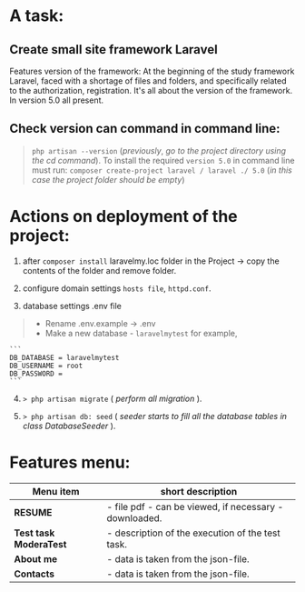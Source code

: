 A task:
===================================
Create small site framework Laravel
---
Features version of the framework:
    At the beginning of the study framework Laravel, faced with a shortage of files and folders, and specifically related to the authorization, registration.
    It's all about the version of the framework. In version 5.0 all present.

Check version can command in command line:
---
>`php artisan --version` (_previously_, _go_ _to_ _the_ _project_ _directory_ _using_ _the_ _cd_ _command_).
>To install the required  `version 5.0` in command line must run:
>`composer create-project laravel / laravel ./ 5.0` (_in_ _this_ _case_ _the_ _project_ _folder_ _should_ _be_ _empty_)

Actions on deployment of the project:
=====================================
1. after `composer install` laravelmy.loc folder in the Project ->  copy the contents of the folder and remove folder.

2. configure domain settings `hosts file`, `httpd.conf`.

3. database settings .env file
>- Rename .env.example -> .env
>- Make a  new database - `laravelmytest` for example,
	
	```
    DB_DATABASE = laravelmytest
    DB_USERNAME = root
    DB_PASSWORD =
	```

4. `> php artisan migrate` ( _perform_ _all_ _migration_ ).

5. `> php artisan db: seed` ( _seeder_ _starts_ _to_ _fill_ _all_ _the_ _database_ _tables_ _in_ _class_ _DatabaseSeeder_ ).

Features menu:
==============
Menu item    			 | short description
-------------------------|--------------------------------------------------------
**RESUME** 				 | - file pdf - can be viewed, if necessary -  downloaded.
**Test task ModeraTest** | - description of the execution of the test task.
**About me**			 | - data is taken from the json-file.
**Contacts**			 | - data is taken from the json-file.
